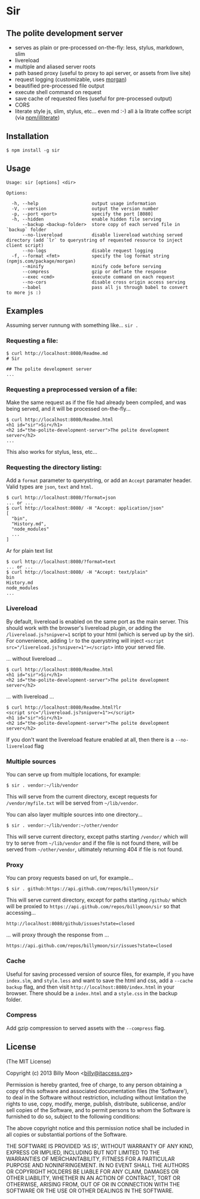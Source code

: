 # Sir

## The polite development server

- serves as plain or pre-processed on-the-fly: less, stylus, markdown, slim
- livereload
- multiple and aliased server roots
- path based proxy (useful to proxy to api server, or assets from live site)
- request logging (customizable, uses [morgan](npmjs.com/package/morgan))
- beautified pre-processed file output
- execute shell command on request
- save cache of requested files (useful for pre-processed output)
- CORS
- literate style js, slim, stylus, etc... even md :-) all à la litrate coffee script (via [npm/illiterate](https://www.npmjs.com/package/illiterate))

## Installation

    $ npm install -g sir

## Usage

    Usage: sir [options] <dir>

    Options:

      -h, --help                    output usage information
      -V, --version                 output the version number
      -p, --port <port>             specify the port [8080]
      -h, --hidden                  enable hidden file serving
          --backup <backup-folder>  store copy of each served file in `backup` folder
          --no-livereload           disable livereload watching served directory (add `lr` to querystring of requested resource to inject client script)
          --no-logs                 disable request logging
      -f, --format <fmt>            specify the log format string (npmjs.com/package/morgan)
          --minify                  minify code before serving
          --compress                gzip or deflate the response
          --exec <cmd>              execute command on each request
          --no-cors                 disable cross origin access serving
          --babel                   pass all js through babel to convert to more js :)

## Examples

Assuming server runnung with something like... `sir .`

### Requesting a file:

    $ curl http://localhost:8080/Readme.md
    # Sir

    ## The polite development server
    ...

### Requesting a preprocessed version of a file:

Make the same request as if the file had already been compiled, and was being served, and it will be processed on-the-fly...

    $ curl http://localhost:8080/Readme.html
    <h1 id="sir">Sir</h1>
    <h2 id="the-polite-development-server">The polite development server</h2>
    ...

This also works for stylus, less, etc...

### Requesting the directory listing:

Add a `format` parameter to querystring, or add an `Accept` paramater header. Valid types are `json`, `text` and `html`.

    $ curl http://localhost:8080/?format=json
    ... or ...
    $ curl http://localhost:8080/ -H "Accept: application/json"
    [
      "bin",
      "History.md",
      "node_modules"
      ...
    ]

Ar for plain text list

    $ curl http://localhost:8080/?format=text
    ... or ...
    $ curl http://localhost:8080/ -H "Accept: text/plain"
    bin
    History.md
    node_modules
    ...

### Livereload

By default, livereload is enabled on the same port as the main server. This should work with the browser's livereload plugin, or adding the `/livereload.js?snipver=1` script to your html (which is served up by the sir). For convenience, adding `lr` to the querystring will inject `<script src="/livereload.js?snipver=1"></script>` into your served file.

... without livereload ...

    $ curl http://localhost:8080/Readme.html
    <h1 id="sir">Sir</h1>
    <h2 id="the-polite-development-server">The polite development server</h2>

... with livereload ...

    $ curl http://localhost:8080/Readme.html?lr
    <script src="/livereload.js?snipver=1"></script>
    <h1 id="sir">Sir</h1>
    <h2 id="the-polite-development-server">The polite development server</h2>

If you don't want the livereload feature enabled at all, then there is a `--no-livereload` flag

### Multiple sources

You can serve up from multiple locations, for example:

    $ sir . vendor:~/lib/vendor

This will serve from the current directory, except requests for `/vendor/myfile.txt` will be served from `~/lib/vendor`.

You can also layer multiple sources into one directory...

    $ sir . vendor:~/lib/vendor:~/other/vendor

This will serve current directory, except paths starting `/vendor/` which will try to serve from `~/lib/vendor` and if the file is not found there, will be served from `~/other/vendor`, ultimately returning 404 if file is not found.

### Proxy

You can proxy requests based on url, for example...

    $ sir . github:https://api.github.com/repos/billymoon/sir

This will serve current directory, except for paths starting `/github/` which will be proxied to `https://api.github.com/repos/billymoon/sir` so that accessing...

    http://localhost:8080/github/issues?state=closed

... will proxy through the response from ...

    https://api.github.com/repos/billymoon/sir/issues?state=closed

### Cache

Useful for saving processed version of source files, for example, if you have `index.slm`, and `style.less` and want to save the html and css, add a `--cache backup` flag, and then visit `http://localhost:8080/index.html` in your browser. There should be a `index.html` and a `style.css` in the backup folder.

### Compress

Add gzip compression to served assets with the `--compress` flag.

## License

(The MIT License)

Copyright (c) 2013 Billy Moon &lt;billy@itaccess.org&gt;

Permission is hereby granted, free of charge, to any person obtaining
a copy of this software and associated documentation files (the
'Software'), to deal in the Software without restriction, including
without limitation the rights to use, copy, modify, merge, publish,
distribute, sublicense, and/or sell copies of the Software, and to
permit persons to whom the Software is furnished to do so, subject to
the following conditions:

The above copyright notice and this permission notice shall be
included in all copies or substantial portions of the Software.

THE SOFTWARE IS PROVIDED 'AS IS', WITHOUT WARRANTY OF ANY KIND,
EXPRESS OR IMPLIED, INCLUDING BUT NOT LIMITED TO THE WARRANTIES OF
MERCHANTABILITY, FITNESS FOR A PARTICULAR PURPOSE AND NONINFRINGEMENT.
IN NO EVENT SHALL THE AUTHORS OR COPYRIGHT HOLDERS BE LIABLE FOR ANY
CLAIM, DAMAGES OR OTHER LIABILITY, WHETHER IN AN ACTION OF CONTRACT,
TORT OR OTHERWISE, ARISING FROM, OUT OF OR IN CONNECTION WITH THE
SOFTWARE OR THE USE OR OTHER DEALINGS IN THE SOFTWARE.
